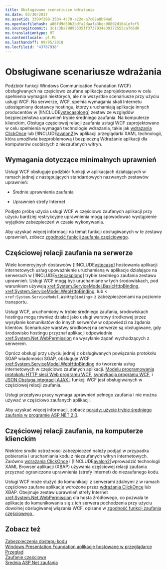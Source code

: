 ```yaml
---
title: Obsługiwane scenariusze wdrażania
ms.date: 03/30/2017
ms.assetid: 3399f208-3504-4c70-a22e-a7c02a8b94a6
ms.openlocfilehash: a86fd9d50b2bdfa2daafa3bec98802d10a1efef5
ms.sourcegitcommit: 3c1c3ba79895335ff3737934e39372555ca7d6d0
ms.translationtype: MT
ms.contentlocale: pl-PL
ms.lasthandoff: 09/05/2018
ms.locfileid: "43787938"
---
```

# <a name="supported-deployment-scenarios"></a>Obsługiwane scenariusze wdrażania
Podzbiór funkcji Windows Communication Foundation (WCF) obsługiwanych na częściowo zaufane aplikacje zaprojektowano w celu spełnienia wymagań niektórych, ale nie wszystkie scenariusze przy użyciu usługi WCF. Na serwerze, WCF, spełnia wymagania skali Internetu udostępniony dostawcy hostingu, którzy uruchamiają aplikacje innych producentów w [!INCLUDE[vstecasplong](../../../../includes/vstecasplong-md.md)] zestaw ze względów bezpieczeństwa uprawnień trybie średniego zaufania. Na komputerze klienckim, Obsługa częściowej relacji zaufania usługi WCF zaprojektowano w celu spełnienia wymagań technologie wdrażania, takie jak [wdrażania ClickOnce](https://go.microsoft.com/fwlink/?LinkId=83712) lub [!INCLUDE[avalon2](../../../../includes/avalon2-md.md)]w aplikacji przeglądarki XAML technologii, która umożliwia bezproblemową i bezpieczną Wdrażanie aplikacji dla komputerów osobistych z niezaufanych witryn.  
  
## <a name="minimum-permission-requirements"></a>Wymagania dotyczące minimalnych uprawnień  
 Usługi WCF obsługuje podzbiór funkcji w aplikacjach działających w ramach jednej z następujących standardowych nazwanych zestawów uprawnień:  
  
-   Średnie uprawnienia zaufania  
  
-   Uprawnień strefy Internet  
  
 Podjęto próbę użycia usługi WCF w częściowo zaufanych aplikacji przy użyciu bardziej restrykcyjne uprawnienia mogą spowodować wystąpienie wyjątków zabezpieczeń w czasie wykonywania.  
  
 Aby uzyskać więcej informacji na temat funkcji obsługiwanych w te zestawy uprawnień, zobacz [zgodność funkcji zaufania częściowego](../../../../docs/framework/wcf/feature-details/partial-trust-feature-compatibility.md).  
  
## <a name="partial-trust-on-the-server"></a>Częściowej relacji zaufania na serwerze  
 Wiele komercyjnych dostawców [!INCLUDE[vstecasp](../../../../includes/vstecasp-md.md)] hostowania aplikacji internetowych usług upoważnienie uruchamianą w aplikacje działające na serwerach w [!INCLUDE[vstecasplong](../../../../includes/vstecasplong-md.md)] trybie średniego zaufania zestawu uprawnień. Usługi WCF mogą być uruchamiane w tych środowiskach, pod warunkiem używają <xref:System.ServiceModel.BasicHttpBinding>, <xref:System.ServiceModel.WebHttpBinding>, lub <<!--zz xref:System.ServiceModel.WsHttpBinding --> `xref:System.ServiceModel.WsHttpBinding`> z zabezpieczeniami na poziomie transportu.  
  
 Usługi WCF, uruchomiony w trybie średniego zaufania, środowiskach hostingu mogą również działać jako usługi warstwy środkowej przez wysyłanie komunikatów do innych serwerów w odpowiedzi na żądania klientów. Scenariusze warstwy środkowej na serwerze są obsługiwane, gdy środowisko hostingu przyznał aplikacji odpowiednie <xref:System.Net.WebPermission> na wysyłanie żądań wychodzących z serwerem.  
  
 Oprócz obsługi przy użyciu jednej z obsługiwanych powiązania protokołu SOAP wiadomości SOAP, obsługuje WCF <xref:System.ServiceModel.WebHttpBinding> do tworzenia usług internetowych w częściowo zaufanych aplikacji. [Modelu programowania protokołu HTTP sieci Web programu WCF](../../../../docs/framework/wcf/feature-details/wcf-web-http-programming-model.md), [syndykacja programu WCF](../../../../docs/framework/wcf/feature-details/wcf-syndication.md), i [JSON Obsługa integracji AJAX i](../../../../docs/framework/wcf/feature-details/ajax-integration-and-json-support.md) funkcji WCF jest obsługiwanych w częściowej relacji zaufania.  
  
 Usługi przepływu pracy wymaga uprawnień pełnego zaufania i nie można używać w częściowo zaufanych aplikacji.  
  
 Aby uzyskać więcej informacji, zobacz [porady: użycie trybie średniego zaufania w programie ASP.NET 2.0](https://go.microsoft.com/fwlink/?LinkId=84603).  
  
## <a name="partial-trust-on-the-client"></a>Częściowej relacji zaufania, na komputerze klienckim  
 Niektóre środki ostrożności zabezpieczeń należy podjąć w przypadku pobierania i uruchamiania kodu z niezaufanych witryn internetowych. Zarówno [wdrażania ClickOnce](https://go.microsoft.com/fwlink/?LinkId=83712) i [!INCLUDE[avalon2](../../../../includes/avalon2-md.md)]wprowadzić technologii XAML Browser aplikacji (XBAP) używania częściowej relacji zaufania przyznać ograniczone uprawnienia (strefy Internet) do niezaufanego kodu.  
  
 Usługi WCF może służyć do komunikacji z serwerami zdalnymi z w ramach częściowo zaufane aplikacje wdrożone przez [wdrażania ClickOnce](https://go.microsoft.com/fwlink/?LinkId=83712) lub XBAP. Obejmuje zestaw uprawnień strefy Internet <xref:System.Net.WebPermission> dla hosta źródłowego, co pozwala te aplikacje do komunikowania się z ich serwera pochodzenia przy użyciu dowolnej obsługiwanej wiązania WCF, opisane w [zgodność funkcji zaufania częściowego ](../../../../docs/framework/wcf/feature-details/partial-trust-feature-compatibility.md).  
  
## <a name="see-also"></a>Zobacz też  
 [Zabezpieczenia dostępu kodu](https://go.microsoft.com/fwlink/?LinkId=83717)  
 [Windows Presentation Foundation aplikacje hostowane w przeglądarce Przegląd](https://go.microsoft.com/fwlink/?LinkId=98397)  
 [Zaufanie częściowe](../../../../docs/framework/wcf/feature-details/partial-trust.md)  
 [Średnia ASP.Net zaufania](https://go.microsoft.com/fwlink/?LinkId=69328)
